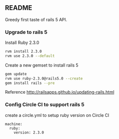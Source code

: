 ## README

Greedy first taste of rails 5 API.

### Upgrade to rails 5
Install Ruby 2.3.0
```sh
rvm install 2.3.0
rvm use 2.3.0 --default
```

Create a new gemset to install rails 5
```sh
gem update
rvm use ruby-2.3.0@rails5.0 --create
gem install rails --pre
```

Reference
http://railsapps.github.io/updating-rails.html

### Config Circle CI to support rails 5

create a circle.yml to setup ruby version on Circle CI

```
machine:
  ruby:
    version: 2.3.0
```